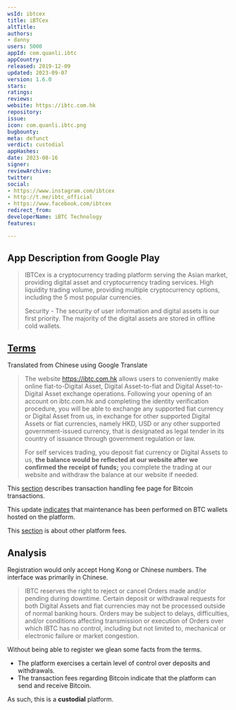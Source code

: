 ```yaml
---
wsId: ibtcex
title: iBTCex
altTitle: 
authors:
- danny
users: 5000
appId: com.quanli.ibtc
appCountry: 
released: 2019-12-09
updated: 2023-09-07
version: 1.6.0
stars: 
ratings: 
reviews: 
website: https://ibtc.com.hk
repository: 
issue: 
icon: com.quanli.ibtc.png
bugbounty: 
meta: defunct
verdict: custodial
appHashes: 
date: 2023-08-16
signer: 
reviewArchive: 
twitter: 
social:
- https://www.instagram.com/ibtcex
- http://t.me/ibtc_official
- https://www.facebook.com/ibtcex
redirect_from: 
developerName: iBTC Technology
features: 

---
```


## App Description from Google Play

> IBTCex is a cryptocurrency trading platform serving the Asian market, providing digital asset and cryptocurrency trading services. High liquidity trading volume, providing multiple cryptocurrency options, including the 5 most popular currencies.
>
> Security - The security of user information and digital assets is our first priority. The majority of the digital assets are stored in offline cold wallets.

## [Terms](https://ibtc.com.hk/knowledge-base/terms-and-conditions/) 

Translated from Chinese using Google Translate

> The website https://ibtc.com.hk allows users to conveniently make online fiat-to-Digital Asset, Digital Asset-to-fiat and Digital Asset-to-Digital Asset exchange operations. Following your opening of an account on ibtc.com.hk and completing the identity verification procedure, you will be able to exchange any supported fiat currency or Digital Asset from us, in exchange for other supported Digital Assets or fiat currencies, namely HKD, USD or any other supported government-issued currency, that is designated as legal tender in its country of issuance through government regulation or law.
>
> For self services trading, you deposit fiat currency or Digital Assets to us, **the balance would be reflected at our website after we confirmed the receipt of funds;** you complete the trading at our website and withdraw the balance at our website if needed.

This [section](https://ibtc.com.hk/knowledge-base/%e5%b9%b3%e5%8f%b0%e8%b2%bb%e7%94%a8%e6%9b%b4%e6%96%b0/) describes transaction handling fee page for Bitcoin transactions.

This update [indicates](https://ibtc.com.hk/knowledge-base/12%e6%9c%8815%e6%97%a5-btc-%e9%8c%a2%e5%8c%85%e7%b6%ad%e8%ad%b7%e5%ae%8c%e6%88%90/) that maintenance has been performed on BTC wallets hosted on the platform. 

This [section](https://ibtc.com.hk/knowledge-base/platformfees2021/) is about other platform fees.

## Analysis 

Registration would only accept Hong Kong or Chinese numbers. The interface was primarily in Chinese. 

> IBTC reserves the right to reject or cancel Orders made and/or pending during downtime. Certain deposit or withdrawal requests for both Digital Assets and fiat currencies may not be processed outside of normal banking hours. Orders may be subject to delays, difficulties, and/or conditions affecting transmission or execution of Orders over which IBTC has no control, including but not limited to, mechanical or electronic failure or market congestion.

Without being able to register we glean some facts from the terms. 

- The platform exercises a certain level of control over deposits and withdrawals. 
- The transaction fees regarding Bitcoin indicate that the platform can send and receive Bitcoin. 

As such, this is a **custodial** platform.

